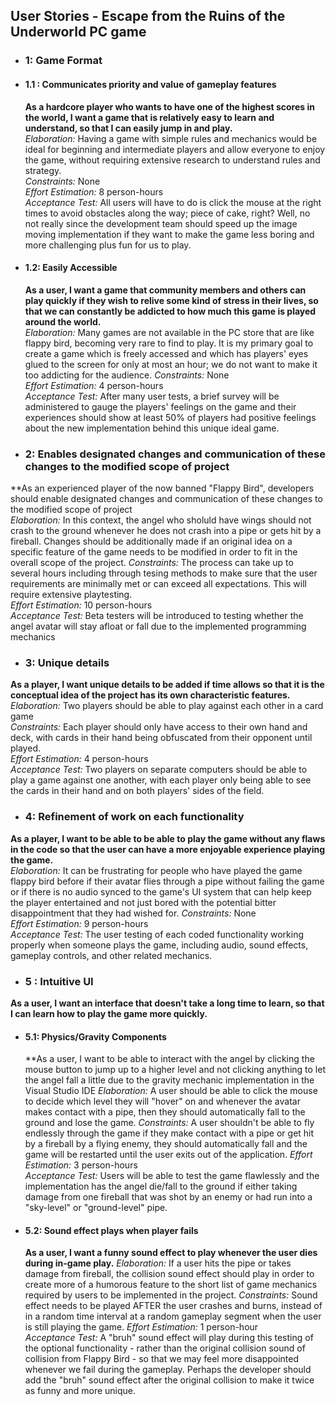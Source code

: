 ## User Stories - Escape from the Ruins of the Underworld PC game

* ### 1: Game Format

 * #### 1.1 : Communicates priority and value of gameplay features
   **As a hardcore player who wants to have one of the highest scores in the world, I want a game that is relatively easy to learn and understand, so that I can easily jump in and play.**  
   *Elaboration:* Having a game with simple rules and mechanics would be ideal for beginning and intermediate players and allow everyone to enjoy the game, without requiring extensive research to understand rules and strategy.  
   *Constraints:* None  
   *Effort Estimation:* 8 person-hours  
   *Acceptance Test:* All users will have to do is click the mouse at the right times to avoid obstacles along the way; piece of cake, right? Well, no not really since the development team should speed up the image moving implementation if they want to make the game less boring and more challenging plus fun for us to play.

 * #### 1.2: Easily Accessible
   **As a user, I want a game that community members and others can play quickly if they wish to relive some kind of stress in their lives, so that we can constantly be addicted to how much this game is played around the world.**   
   *Elaboration:* Many games are not available in the PC store that are like flappy bird, becoming very rare to find to play. It is my primary goal to create a game which is freely accessed and which has players' eyes glued to the screen for only at most an hour; we do not want to make it too addicting for the audience.
   *Constraints:* None  
   *Effort Estimation:* 4 person-hours  
   *Acceptance Test:* After many user tests, a brief survey will be administered to gauge the players' feelings on the game and their experiences should show at least 50% of players had positive feelings about the new implementation behind this unique ideal game.

* ### 2: Enables designated changes and communication of these changes to the modified scope of project
 **As an experienced player of the now banned "Flappy Bird", developers should enable designated changes and communication of these changes to the modified scope of project  
 *Elaboration:* In this context, the angel who sholuld have wings should not crash to the ground whenever he does not crash into a pipe or gets hit by a fireball. Changes should be additionally made if an original idea on a specific feature of the game needs to be modified in order to fit in the overall scope of the project.
 *Constraints:* The process can take up to several hours including through tesing methods to make sure that the user requirements are minimally met or can exceed all expectations. This will require extensive playtesting.  
 *Effort Estimation:* 10 person-hours  
 *Acceptance Test:* Beta testers will be introduced to testing whether the angel avatar will stay afloat or fall due to the implemented programming mechanics 

*  ### 3: Unique details 
 **As a player, I want unique details to be added if time allows so that it is the conceptual idea of the project has its own characteristic features.**  
 *Elaboration:* Two players should be able to play against each other in a card game  
 *Constraints:* Each player should only have access to their own hand and deck, with cards in their hand being obfuscated from their opponent until played.  
 *Effort Estimation:* 4 person-hours  
 *Acceptance Test:* Two players on separate computers should be able to play a game against one another, with each player only being able to see the cards in their hand and on both players' sides of the field.  

* ### 4: Refinement of work on each functionality
 **As a player, I want to be able to be able to play the game without any flaws in the code so that the user can have a more enjoyable experience playing the game.**   
 *Elaboration:* It can be frustrating for people who have played the game flappy bird before if their avatar flies through a pipe without failing the game or if there is no audio synced to the game's UI system that can help keep the player entertained and not just bored with the potential bitter disappointment that they had wished for.
 *Constraints:* None  
 *Effort Estimation:* 9 person-hours  
 *Acceptance Test:* The user testing of each coded functionality working properly when someone plays the game, including audio, sound effects, gameplay controls, and other related mechanics.

* ### 5 : Intuitive UI
 **As a user, I want an interface that doesn't take a long time to learn, so that I can learn how to play the game more quickly.**
 * #### 5.1: Physics/Gravity Components
   **As a user, I want to be able to interact with the angel by clicking the mouse button to jump up to a higher level and not clicking anything to let the angel fall a little due to the gravity mechanic implementation in the Visual Studio IDE
    *Elaboration:* A user should be able to click the mouse to decide which level they will "hover" on and whenever the avatar makes contact with a pipe, then they should automatically fall to the ground and lose the game. 
    *Constraints:* A user shouldn't be able to fly endlessly through the game if they make contact with a pipe or get hit by a fireball by a flying enemy, they should automatically fall and the game will be restarted until the user exits out of the application. 
    *Effort Estimation:* 3 person-hours  
    *Acceptance Test:* Users will be able to test the game flawlessly and the implementation has the angel die/fall to the ground if either taking damage from one fireball that was shot by an enemy or had run into a "sky-level" or "ground-level" pipe. 

 * #### 5.2: Sound effect plays when player fails
   **As a user, I want a funny sound effect to play whenever the user dies during in-game play.**
   *Elaboration:* If a user hits the pipe or takes damage from fireball, the collision sound effect should play in order to create more of a humorous feature to the short list of game mechanics required by users to be implemented in the project.
   *Constraints:* Sound effect needs to be played AFTER the user crashes and burns, instead of in a random time interval at a random gameplay segment when the user is still playing the game.
   *Effort Estimation:* 1 person-hour  
   *Acceptance Test:* A "bruh" sound effect will play during this testing of the optional functionality - rather than the original collision sound of collision from Flappy Bird - so that we may feel more disappointed whenever we fail during the gameplay. Perhaps the developer should add the "bruh" sound effect after the original collision to make it twice as funny and more unique.
